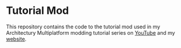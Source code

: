 # Tutorial Mod
This repository contains the code to the tutorial mod used in my Architectury Multiplatform modding tutorial series on [YouTube](https://youtube.com/@LarsensMods) and my [website](https://larsensmods.de/architectury-guide).
